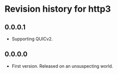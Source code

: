 # Revision history for http3

## 0.0.0.1

* Supporting QUICv2.

## 0.0.0.0

* First version. Released on an unsuspecting world.
